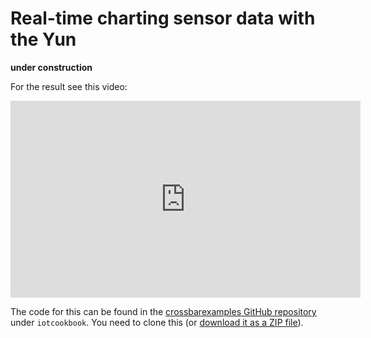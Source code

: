 # Real-time charting sensor data with the Yun

**under construction**

For the result see this video:

<center>
    <iframe width="560" height="315" src="https://www.youtube.com/embed/Egvu4jL_Wlo" frameborder="0" allowfullscreen></iframe>
</center>

The code for this can be found in the [crossbarexamples GitHub repository](https://github.com/crossbario/crossbarexamples) under `iotcookbook`. You need to clone this (or [download it as a ZIP file](https://github.com/crossbario/crossbarexamples/archive/master.zip)).
